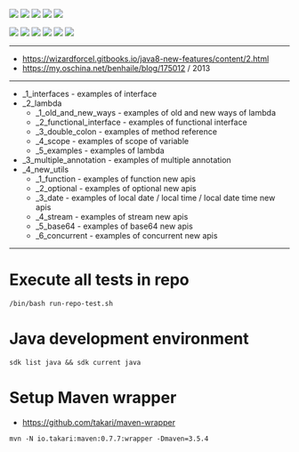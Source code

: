 ![](https://img.shields.io/badge/language-java-blue)
![](https://img.shields.io/badge/technology-java8-blue)
![](https://img.shields.io/badge/development%20year-2019-orange)
![](https://img.shields.io/badge/contributor-shijian%20su-purple)
![](https://img.shields.io/badge/license-MIT-lightgrey)

![](https://img.shields.io/github/languages/top/shijiansu/core-java-8-newfeatures)
![](https://img.shields.io/github/languages/count/shijiansu/core-java-8-newfeatures)
![](https://img.shields.io/github/languages/code-size/shijiansu/core-java-8-newfeatures)
![](https://img.shields.io/github/repo-size/shijiansu/core-java-8-newfeatures)
![](https://img.shields.io/github/last-commit/shijiansu/core-java-8-newfeatures?color=red)
![](https://github.com/shijiansu/core-java-8-newfeatures/workflows/ci%20build/badge.svg)

--------------------------------------------------------------------------------

- https://wizardforcel.gitbooks.io/java8-new-features/content/2.html
- https://my.oschina.net/benhaile/blog/175012 / 2013

--------------------------------------------------------------------------------

- _1_interfaces - examples of interface
- _2_lambda
  - _1_old_and_new_ways - examples of old and new ways of lambda
  - _2_functional_interface - examples of functional interface
  - _3_double_colon - examples of method reference
  - _4_scope - examples of scope of variable
  - _5_examples - examples of lambda
- _3_multiple_annotation - examples of multiple annotation
- _4_new_utils
  - _1_function - examples of function new apis
  - _2_optional - examples of optional new apis
  - _3_date - examples of local date / local time / local date time new apis
  - _4_stream - examples of stream new apis
  - _5_base64 - examples of base64 new apis
  - _6_concurrent - examples of concurrent new apis

--------------------------------------------------------------------------------

# Execute all tests in repo

`/bin/bash run-repo-test.sh`

# Java development environment

`sdk list java && sdk current java`

# Setup Maven wrapper

- https://github.com/takari/maven-wrapper

`mvn -N io.takari:maven:0.7.7:wrapper -Dmaven=3.5.4`
